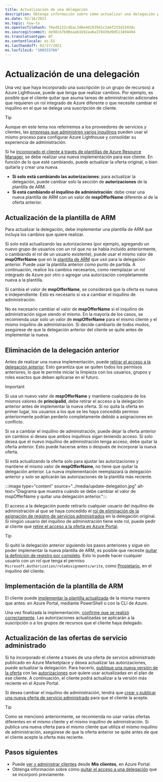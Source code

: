 ```yaml
---
title: Actualización de una delegación
description: Obtenga información sobre cómo actualizar una delegación para un cliente previamente incorporado a Azure Lighthouse.
ms.date: 02/16/2021
ms.topic: how-to
ms.openlocfilehash: f0ed5222cdbac3d0e4d193941c2a6f233d15938c
ms.sourcegitcommit: de98cb7b98eaab1b92aa6a378436d9d513494404
ms.translationtype: HT
ms.contentlocale: es-ES
ms.lasthandoff: 02/17/2021
ms.locfileid: "100555766"
---
```

# <a name="update-a-delegation"></a>Actualización de una delegación

Una vez que haya incorporado una suscripción (o un grupo de recursos) a Azure Lighthouse, puede que tenga que realizar cambios. Por ejemplo, es posible que el cliente quitar que asuma tareas de administración adicionales que requieren un rol integrado de Azure diferente o que necesite cambiar el inquilino en el que se delega una suscripción de cliente.

> [!TIP]
> Aunque en este tema nos referiremos a los proveedores de servicios y clientes, las [empresas que administren varios inquilinos](../concepts/enterprise.md) pueden usar el mismo proceso para configurar Azure Lighthouse y consolidar su experiencia de administración.

Si ha [incorporado el cliente a través de plantillas de Azure Resource Manager](onboard-customer.md), se debe realizar una nueva implementación para ese cliente. En función de lo que esté cambiando, puede actualizar la oferta original, o bien quitarla y crear una nueva.

- **Si solo está cambiando las autorizaciones**: para actualizar la delegación, puede cambiar solo la sección de **autorizaciones** de la plantilla de ARM.
- **Si está cambiando el inquilino de administración**: debe crear una nueva plantilla de ARM con un valor de **mspOfferName** diferente al de la oferta anterior.

## <a name="update-your-arm-template"></a>Actualización de la plantilla de ARM

Para actualizar la delegación, debe implementar una plantilla de ARM que incluya los cambios que quiere realizar.

Si solo está actualizando las autorizaciones (por ejemplo, agregando un nuevo grupo de usuarios con un rol que no se había incluido anteriormente, o cambiando el rol de un usuario existente), puede usar el mismo valor de **mspOfferName** que en la [plantilla de ARM](onboard-customer.md#create-an-azure-resource-manager-template) que usó para la delegación anterior. Puede usar la plantilla anterior como punto de partida. A continuación, realice los cambios necesarios, como reemplazar un rol integrado de Azure por otro o agregar una autorización completamente nueva a la plantilla.

Si cambia el valor de **mspOfferName**, se considerará que la oferta es nueva e independiente. Esto es necesario si va a cambiar el inquilino de administración.

No es necesario cambiar el valor de **mspOfferName** si el inquilino de administración sigue siendo el mismo. En la mayoría de los casos, se recomienda usar solo un valor de **mspOfferName** para el mismo cliente y el mismo inquilino de administración. Si decide cambiarlo de todos modos, asegúrese de que la delegación anterior del cliente se quite antes de implementar la nueva.

## <a name="remove-the-previous-delegation"></a>Eliminación de la delegación anterior

Antes de realizar una nueva implementación, puede [retirar el acceso a la delegación anterior](remove-delegation.md). Esto garantiza que se quiten todos los permisos anteriores, lo que le permite iniciar la limpieza con los usuarios, grupos y roles exactos que deben aplicarse en el futuro.

> [!IMPORTANT]
> Si usa un nuevo valor de **mspOfferName** y mantiene cualquiera de los mismos valores de **principalId**, debe retirar el acceso a la delegación anterior antes de implementar la nueva oferta. Si no quita la oferta en primer lugar, los usuarios a los que se les haya concedido permiso anteriormente podrían perderlo completamente debido a asignaciones en conflicto.

Si va a cambiar el inquilino de administración, puede dejar la oferta anterior sin cambios si desea que ambos inquilinos sigan teniendo acceso. Si solo desea que el nuevo inquilino de administración tenga acceso, debe quitar la oferta anterior. Esto puede hacerse antes o después de incorporar la nueva oferta.

Si está actualizando la oferta solo para ajustar las autorizaciones y mantiene el mismo valor de **mspOfferName**, no tiene que quitar la delegación anterior. La nueva implementación reemplazará la delegación anterior y solo se aplicarán las autorizaciones de la plantilla más reciente.

:::image type="content" source="../media/update-delegation.jpg" alt-text="Diagrama que muestra cuándo se debe cambiar el valor de mspOfferName y quitar una delegación anterior.":::

El acceso a la delegación puede retirarlo cualquier usuario del inquilino de administración al que se haya concedido el [rol de eliminación de la asignación de registro de servicios administrados](../../role-based-access-control/built-in-roles.md#managed-services-registration-assignment-delete-role) en la delegación original. Si ningún usuario del inquilino de administración tiene este rol, puede pedir al cliente que [retire el acceso a la oferta en Azure Portal](view-manage-service-providers.md#add-or-remove-service-provider-offers).

> [!TIP]
> Si quitó la delegación anterior siguiendo los pasos anteriores y sigue sin poder implementar la nueva plantilla de ARM, es posible que necesite [quitar la definición de registro por completo](/powershell/module/az.managedservices/remove-azmanagedservicesdefinition). Esto lo puede hacer cualquier usuario con un rol que tenga el permiso `Microsoft.Authorization/roleAssignments/write`, como [Propietario](../../role-based-access-control/built-in-roles.md#owner), en el inquilino del cliente.  

## <a name="deploy-the-arm-template"></a>Implementación de la plantilla de ARM

El cliente puede [implementar la plantilla actualizada](onboard-customer.md#deploy-the-azure-resource-manager-templates) de la misma manera que antes: en Azure Portal, mediante PowerShell o con la CLI de Azure.

Una vez finalizada la implementación, [confirme que se realizó correctamente](onboard-customer.md#confirm-successful-onboarding). Las autorizaciones actualizadas se aplicarán a la suscripción o a los grupos de recursos que el cliente haya delegado.

## <a name="updating-managed-service-offers"></a>Actualización de las ofertas de servicio administrado

Si ha incorporado el cliente a través de una oferta de servicio administrado publicado en Azure Marketplace y desea actualizar las autorizaciones, puede actualizar la delegación. Para hacerlo, [publique una nueva versión de la oferta](../../marketplace/partner-center-portal/update-existing-offer.md) con las [autorizaciones](../../marketplace/plan-managed-service-offer.md) que quiere usar actualizadas en el plan de ese cliente. A continuación, el cliente podrá actualizar a la versión más reciente en el Azure Portal.

Si desea cambiar el inquilino de administración, tendrá que [crear y publicar una nueva oferta de servicio administrado](../../marketplace/plan-managed-service-offer.md) para que el cliente la acepte.

> [!TIP]
> Como se mencionó anteriormente, se recomienda no usar varias ofertas diferentes en el mismo cliente y el mismo inquilino de administración. Si publica una nueva oferta para el mismo cliente que utiliza el mismo inquilino de administración, asegúrese de que la oferta anterior se quite antes de que el cliente acepte la oferta más reciente.

## <a name="next-steps"></a>Pasos siguientes

- Puede [ver y administrar clientes](view-manage-customers.md) desde **Mis clientes**, en Azure Portal.
- Obtenga información sobre cómo [quitar el acceso a una delegación](remove-delegation.md) que se incorporó previamente.
